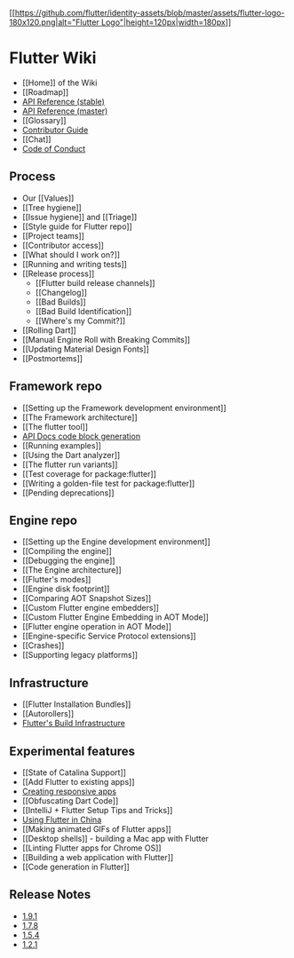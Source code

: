 [[[https://github.com/flutter/identity-assets/blob/master/assets/flutter-logo-180x120.png|alt="Flutter Logo"|height=120px|width=180px]]](https://flutter.dev)

Flutter Wiki
============

- [[Home]] of the Wiki
- [[Roadmap]]
- [API Reference (stable)](https://api.flutter.dev)
- [API Reference (master)](https://master-docs.flutter.dev)
- [[Glossary]]
- [Contributor Guide](https://github.com/flutter/flutter/blob/master/CONTRIBUTING.md)
- [[Chat]]
- [Code of Conduct](https://github.com/flutter/flutter/blob/master/CODE_OF_CONDUCT.md)

## Process
- Our [[Values]]
- [[Tree hygiene]]
- [[Issue hygiene]] and [[Triage]]
- [[Style guide for Flutter repo]]
- [[Project teams]]
- [[Contributor access]]
- [[What should I work on?]]
- [[Running and writing tests]]
- [[Release process]]
  - [[Flutter build release channels]]
  - [[Changelog]]
  - [[Bad Builds]]
  - [[Bad Build Identification]]
  - [[Where's my Commit?]]
- [[Rolling Dart]]
- [[Manual Engine Roll with Breaking Commits]]
- [[Updating Material Design Fonts]]
- [[Postmortems]]

## Framework repo
- [[Setting up the Framework development environment]]
- [[The Framework architecture]]
- [[The flutter tool]]
- [API Docs code block generation](https://github.com/flutter/flutter/tree/master/dev/snippets)
- [[Running examples]]
- [[Using the Dart analyzer]]
- [[The flutter run variants]]
- [[Test coverage for package:flutter]]
- [[Writing a golden-file test for package:flutter]]
- [[Pending deprecations]]

## Engine repo
- [[Setting up the Engine development environment]]
- [[Compiling the engine]]
- [[Debugging the engine]]
- [[The Engine architecture]]
- [[Flutter's modes]]
- [[Engine disk footprint]]
- [[Comparing AOT Snapshot Sizes]]
- [[Custom Flutter engine embedders]]
- [[Custom Flutter Engine Embedding in AOT Mode]]
- [[Flutter engine operation in AOT Mode]]
- [[Engine-specific Service Protocol extensions]]
- [[Crashes]]
- [[Supporting legacy platforms]]

## Infrastructure
- [[Flutter Installation Bundles]]
- [[Autorollers]]
- [Flutter's Build Infrastructure](https://github.com/flutter/flutter/blob/master/dev/bots/README.md)

## Experimental features
- [[State of Catalina Support]]
- [[Add Flutter to existing apps]]
- [Creating responsive apps](https://flutter.dev/docs/development/ui/layout/responsive)
- [[Obfuscating Dart Code]]
- [[IntelliJ + Flutter Setup Tips and Tricks]]
- [Using Flutter in China](https://flutter.dev/community/china)
- [[Making animated GIFs of Flutter apps]]
- [[Desktop shells]] - building a Mac app with Flutter
- [[Linting Flutter apps for Chrome OS]]
- [[Building a web application with Flutter]]
- [[Code generation in Flutter]]

## Release Notes
- [1.9.1](https://github.com/flutter/flutter/wiki/Release-Notes-Flutter-1.9.1)
- [1.7.8](https://github.com/flutter/flutter/wiki/Release-Notes-Flutter-1.7.8)
- [1.5.4](https://github.com/flutter/flutter/wiki/Release-Notes-Flutter-1.5.4)
- [1.2.1](https://github.com/flutter/flutter/wiki/Release-Notes---Flutter-1.2.1)